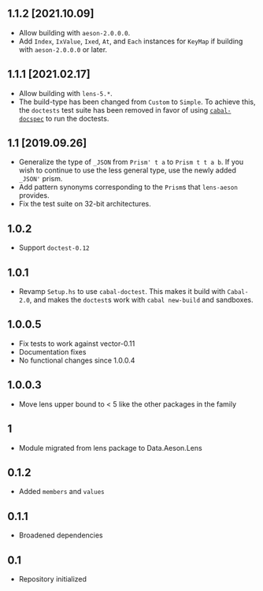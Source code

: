 1.1.2 [2021.10.09]
------------------
* Allow building with `aeson-2.0.0.0`.
* Add `Index`, `IxValue`, `Ixed`, `At`, and `Each` instances for `KeyMap` if
  building with `aeson-2.0.0.0` or later.

1.1.1 [2021.02.17]
------------------
* Allow building with `lens-5.*`.
* The build-type has been changed from `Custom` to `Simple`.
  To achieve this, the `doctests` test suite has been removed in favor of using
  [`cabal-docspec`](https://github.com/phadej/cabal-extras/tree/master/cabal-docspec)
  to run the doctests.

1.1 [2019.09.26]
----------------
* Generalize the type of `_JSON` from `Prism' t a` to `Prism t t a b`. If you
  wish to continue to use the less general type, use the newly added `_JSON'`
  prism.
* Add pattern synonyms corresponding to the `Prism`s that `lens-aeson`
  provides.
* Fix the test suite on 32-bit architectures.

1.0.2
-----
* Support `doctest-0.12`

1.0.1
-----
* Revamp `Setup.hs` to use `cabal-doctest`. This makes it build
  with `Cabal-2.0`, and makes the `doctest`s work with `cabal new-build` and
  sandboxes.

1.0.0.5
----
* Fix tests to work against vector-0.11
* Documentation fixes
* No functional changes since 1.0.0.4

1.0.0.3
----
* Move lens upper bound to < 5 like the other packages in the family

1
----
* Module migrated from lens package to Data.Aeson.Lens

0.1.2
-----
* Added `members` and `values`

0.1.1
-----
* Broadened dependencies

0.1
---
* Repository initialized


